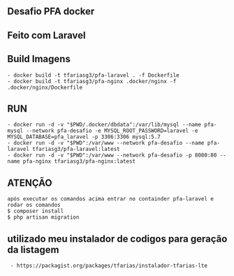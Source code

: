 ## Desafio PFA docker

## Feito com Laravel

## Build Imagens

```
- docker build -t tfariasg3/pfa-laravel . -f Dockerfile
- docker build -t tfariasg3/pfa-nginx .docker/nginx -f .docker/nginx/Dockerfile
```

## RUN
```
- docker run -d -v "$PWD/.docker/dbdata":/var/lib/mysql --name pfa-mysql --network pfa-desafio -e MYSQL_ROOT_PASSWORD=laravel -e MYSQL_DATABASE=pfa_laravel -p 3306:3306 mysql:5.7
- docker run -d -v "$PWD":/var/www --network pfa-desafio --name pfa-laravel tfariasg3/pfa-laravel:latest
- docker run -d -v "$PWD":/var/www --network pfa-desafio -p 8080:80 --name pfa-nginx tfariasg3/pfa-nginx:latest
```
## ATENÇÃO

```
após executar os comandos acima entrar no containder pfa-laravel e rodar os comandos 
$ composer install
$ php artisan migration 
``` 
## utilizado meu instalador de codigos para geração da listagem
```
 - https://packagist.org/packages/tfarias/instalador-tfarias-lte
``` 
